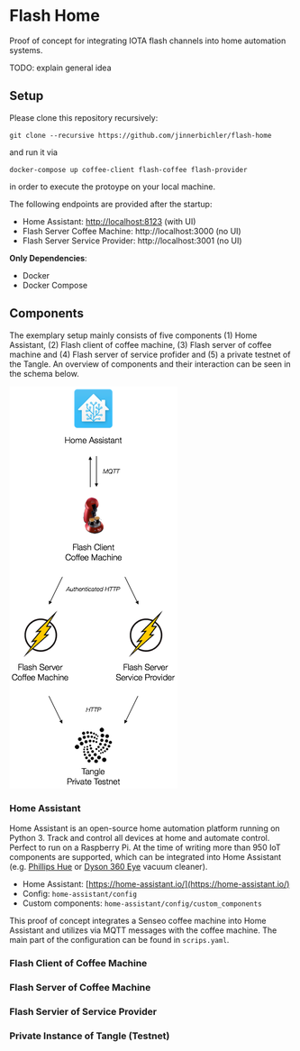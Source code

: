 # Flash Home

Proof of concept for integrating IOTA flash channels into home automation systems.

TODO: explain general idea

## Setup

Please clone this repository recursively:

```
git clone --recursive https://github.com/jinnerbichler/flash-home
```

and run it via

```
docker-compose up coffee-client flash-coffee flash-provider
```

in order to execute the protoype on your local machine.

The following endpoints are provided after the startup:

* Home Assistant: [http://localhost:8123](http://localhost:8123) (with UI)
* Flash Server Coffee Machine: http://localhost:3000 (no UI)
* Flash Server Service Provider: http://localhost:3001 (no UI)

**Only Dependencies**:

* Docker
* Docker Compose

## Components

The exemplary setup mainly consists of five components (1) Home Assistant, (2) Flash client of coffee machine, (3) Flash server of coffee machine and (4) Flash server of service profider and (5) a private testnet of the Tangle. An overview of components and their interaction can be seen in the schema below.

![Components](./home-assistant/config/www/architecture.png)

### Home Assistant

Home Assistant is an open-source home automation platform running on Python 3. Track and control all devices at home and automate control. Perfect to run on a Raspberry Pi.
At the time of writing more than 950 IoT components are supported, which can be integrated into Home Assistant (e.g. [Phillips Hue](https://home-assistant.io/components/hue/) or [Dyson 360 Eye](https://home-assistant.io/components/vacuum.dyson/) vacuum cleaner).

* Home Assistant: [https://home-assistant.io/](https://home-assistant.io/)
* Config: `home-assistant/config`
* Custom components: `home-assistant/config/custom_components`

This proof of concept integrates a Senseo coffee machine into Home Assistant and utilizes via MQTT messages with the coffee machine. The main part of the configuration can be found in `scrips.yaml`.

### Flash Client of Coffee Machine

### Flash Server of Coffee Machine

### Flash Servier of Service Provider

### Private Instance of Tangle (Testnet)

